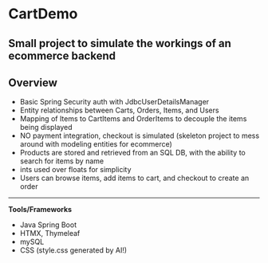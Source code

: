 # CartDemo
Small project to simulate the workings of an ecommerce backend
---

## Overview
- Basic Spring Security auth with JdbcUserDetailsManager
- Entity relationships between Carts, Orders, Items, and Users
- Mapping of Items to CartItems and OrderItems to decouple the items being displayed
- NO payment integration, checkout is simulated (skeleton project to mess around with modeling entities for ecommerce)
- Products are stored and retrieved from an SQL DB, with the ability to search for items by name
- ints used over floats for simplicity
- Users can browse items, add items to cart, and checkout to create an order

---

**Tools/Frameworks**
- Java Spring Boot
- HTMX, Thymeleaf
- mySQL
- CSS (style.css generated by AI!)
